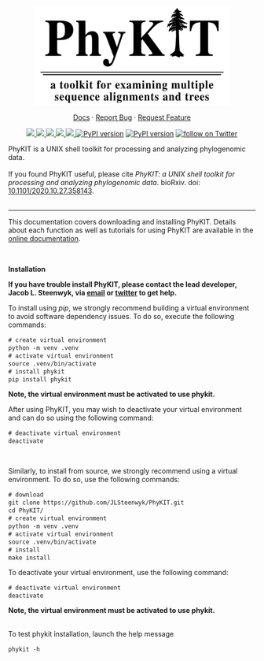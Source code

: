 <p align="center">
  <a href="https://github.com/jlsteenwyk/phykit">
    <img src="https://raw.githubusercontent.com/JLSteenwyk/PhyKIT/master/docs/_static/img/phykit_logo.png" alt="Logo" width="400">
  </a>
  <p align="center">
    <a href="https://jlsteenwyk.com/PhyKIT/">Docs</a>
    ·
    <a href="https://github.com/jlsteenwyk/phykit/issues">Report Bug</a>
    ·
    <a href="https://github.com/jlsteenwyk/phykit/issues">Request Feature</a>
  </p>
    <p align="center">
        <a href="https://lbesson.mit-license.org/" alt="License">
            <img src="https://img.shields.io/badge/License-MIT-blue.svg">
        </a>
        <a href="https://pypi.org/project/phykit/" alt="PyPI - Python Version">
            <img src="https://img.shields.io/pypi/pyversions/phykit">
        </a>
        <a href="https://github.com/JLSteenwyk/PhyKIT/actions" alt="Build">
            <img src="https://img.shields.io/github/workflow/status/jlsteenwyk/phykit/CI/master">
        </a>
        <a href="https://codecov.io/gh/jlsteenwyk/phykit" alt="Coverage">
          <img src="https://codecov.io/gh/jlsteenwyk/phykit/branch/master/graph/badge.svg?token=0J49I6441V">
        </a>
        <a href="https://github.com/jlsteenwyk/phykit/graphs/contributors" alt="Contributors">
            <img src="https://img.shields.io/github/contributors/jlsteenwyk/phykit">
        </a>
        <a href="https://badge.fury.io/py/phykit"><img src="https://badge.fury.io/py/phykit.svg" alt="PyPI version" height="18"></a>
        <a href="https://img.shields.io/pypi/dm/phykit"><img src="https://img.shields.io/pypi/dm/phykit" alt="PyPI version" height="18"></a>
        <a href="https://twitter.com/intent/follow?screen_name=jlsteenwyk" alt="Author Twitter">
            <img src="https://img.shields.io/twitter/follow/jlsteenwyk?style=social&logo=twitter"
                alt="follow on Twitter">
        </a>
    </p>
</p>

PhyKIT is a UNIX shell toolkit for processing and analyzing phylogenomic data.<br /><br />
If you found PhyKIT useful, please cite *PhyKIT: a UNIX shell toolkit for processing and analyzing phylogenomic data*. bioRxiv. doi: [10.1101/2020.10.27.358143](https://www.biorxiv.org/content/10.1101/2020.10.27.358143v1).
<br /><br />

---

This documentation covers downloading and installing PhyKIT. Details about each function as well as tutorials for using PhyKIT are available in the <a href="https://jlsteenwyk.com/PhyKIT/">online documentation</a>.

<br />

**Installation** <br />

**If you have trouble install PhyKIT, please contact the lead developer, Jacob L. Steenwyk, via [email](https://jlsteenwyk.com/contact.html) or [twitter](https://twitter.com/jlsteenwyk) to get help.**

To install using *pip*, we strongly recommend building a virtual environment to avoid software dependency issues. To do so, execute the following commands:
```shell
# create virtual environment
python -m venv .venv
# activate virtual environment
source .venv/bin/activate
# install phykit
pip install phykit
```

**Note, the virtual environment must be activated to use phykit.**

After using PhyKIT, you may wish to deactivate your virtual environment and can do so using the following command:
```shell
# deactivate virtual environment
deactivate
```

<br />

Similarly, to install from source, we strongly recommend using a virtual environment. To do so, use the following commands:
```shell
# download
git clone https://github.com/JLSteenwyk/PhyKIT.git
cd PhyKIT/
# create virtual environment
python -m venv .venv
# activate virtual environment
source .venv/bin/activate
# install
make install
```
To deactivate your virtual environment, use the following command:
```shell
# deactivate virtual environment
deactivate
```
**Note, the virtual environment must be activated to use phykit.**

<br />
To test phykit installation, launch the help message

```shell
phykit -h
```

